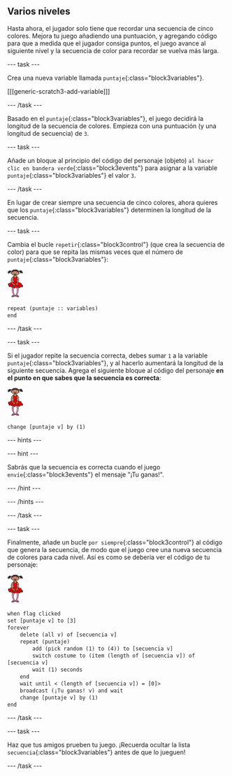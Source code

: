 ## Varios niveles

Hasta ahora, el jugador solo tiene que recordar una secuencia de cinco colores. Mejora tu juego añadiendo una puntuación, y agregando código para que a medida que el jugador consiga puntos, el juego avance al siguiente nivel y la secuencia de color para recordar se vuelva más larga.

--- task ---

Crea una nueva variable llamada `puntaje`{:class="block3variables"}.

[[[generic-scratch3-add-variable]]]

--- /task ---

Basado en el `puntaje`{:class="block3variables"}, el juego decidirá la longitud de la secuencia de colores. Empieza con una puntuación (y una longitud de secuencia) de `3`.

--- task ---

Añade un bloque al principio del código del personaje (objeto) `al hacer clic en bandera verde`{:class="block3events"} para asignar a la variable `puntaje`{:class="block3variables"} el valor `3`.

--- /task ---

En lugar de crear siempre una secuencia de cinco colores, ahora quieres que los `puntaje`{:class="block3variables"} determinen la longitud de la secuencia.

--- task ---

Cambia el bucle `repetir`{:class="block3control"} (que crea la secuencia de color) para que se repita las mismas veces que el número de `puntaje`{:class="block3variables"}:

![objeto](images/ballerina.png)

```blocks3
repeat (puntaje :: variables)
end
```

--- /task ---

--- task ---

Si el jugador repite la secuencia correcta, debes sumar `1` a la variable `puntaje`{:class="block3variables"}, y al hacerlo aumentará la longitud de la siguiente secuencia. Agrega el siguiente bloque al código del personaje **en el punto en que sabes que la secuencia es correcta**:

![objeto](images/ballerina.png)

```blocks3
change [puntaje v] by (1)
```

--- hints ---

--- hint ---

Sabrás que la secuencia es correcta cuando el juego `envíe`{:class="block3events"} el mensaje "¡Tu ganas!".

--- /hint ---

--- /hints ---

--- /task ---

--- task ---

Finalmente, añade un bucle `por siempre`{:class="block3control"} al código que genera la secuencia, de modo que el juego cree una nueva secuencia de colores para cada nivel. Así es como se debería ver el código de tu personaje:

![bailarina](images/ballerina.png)

```blocks3
when flag clicked
set [puntaje v] to [3]
forever
    delete (all v) of [secuencia v]
    repeat (puntaje)
        add (pick random (1) to (4)) to [secuencia v]
        switch costume to (item (length of [secuencia v]) of [secuencia v]
        wait (1) seconds
    end
    wait until < (length of [secuencia v]) = [0]>
    broadcast (¡Tu ganas! v) and wait
    change [puntaje v] by (1)
end
```

--- /task ---

--- task ---

Haz que tus amigos prueben tu juego. ¡Recuerda ocultar la lista `secuencia`{:class="block3variables"} antes de que lo jueguen!

--- /task ---